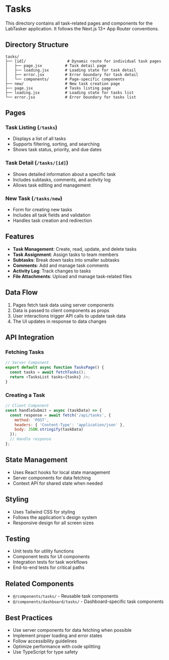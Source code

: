 # Tasks

This directory contains all task-related pages and components for the LabTasker application. It follows the Next.js 13+ App Router conventions.

## Directory Structure

```
tasks/
├── [id]/                  # Dynamic route for individual task pages
│   ├── page.jsx          # Task detail page
│   ├── loading.jsx       # Loading state for task detail
│   ├── error.jsx         # Error boundary for task detail
│   └── components/       # Page-specific components
├── new/                  # New task creation page
├── page.jsx              # Tasks listing page
├── loading.jsx           # Loading state for tasks list
└── error.jsx             # Error boundary for tasks list
```

## Pages

### Task Listing (`/tasks`)
- Displays a list of all tasks
- Supports filtering, sorting, and searching
- Shows task status, priority, and due dates

### Task Detail (`/tasks/[id]`)
- Shows detailed information about a specific task
- Includes subtasks, comments, and activity log
- Allows task editing and management

### New Task (`/tasks/new`)
- Form for creating new tasks
- Includes all task fields and validation
- Handles task creation and redirection

## Features

- **Task Management**: Create, read, update, and delete tasks
- **Task Assignment**: Assign tasks to team members
- **Subtasks**: Break down tasks into smaller subtasks
- **Comments**: Add and manage task comments
- **Activity Log**: Track changes to tasks
- **File Attachments**: Upload and manage task-related files

## Data Flow

1. Pages fetch task data using server components
2. Data is passed to client components as props
3. User interactions trigger API calls to update task data
4. The UI updates in response to data changes

## API Integration

### Fetching Tasks
```javascript
// Server Component
export default async function TasksPage() {
  const tasks = await fetchTasks();
  return <TasksList tasks={tasks} />;
}
```

### Creating a Task
```javascript
// Client Component
const handleSubmit = async (taskData) => {
  const response = await fetch('/api/tasks', {
    method: 'POST',
    headers: { 'Content-Type': 'application/json' },
    body: JSON.stringify(taskData)
  });
  // Handle response
};
```

## State Management

- Uses React hooks for local state management
- Server components for data fetching
- Context API for shared state when needed

## Styling

- Uses Tailwind CSS for styling
- Follows the application's design system
- Responsive design for all screen sizes

## Testing

- Unit tests for utility functions
- Component tests for UI components
- Integration tests for task workflows
- End-to-end tests for critical paths

## Related Components

- `@/components/tasks/` - Reusable task components
- `@/components/dashboard/tasks/` - Dashboard-specific task components

## Best Practices

- Use server components for data fetching when possible
- Implement proper loading and error states
- Follow accessibility guidelines
- Optimize performance with code splitting
- Use TypeScript for type safety
